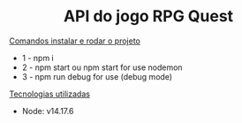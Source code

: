 <h1 align="center"> API do jogo RPG Quest </h1>

[Comandos instalar e rodar o projeto](#projeto)

* 1 - npm i
* 2 - npm start ou npm start for use nodemon
* 3 - npm run debug for use (debug mode)

[Tecnologias utilizadas](#tecnologias-utilizadas)

* Node: v14.17.6